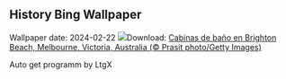 ## History Bing Wallpaper
Wallpaper date: 2024-02-22
![](https://www.bing.com/th?id=OHR.BrightonBoxes_ES-ES5165039579_UHD.jpg&w=1000)Download: [Cabinas de baño en Brighton Beach, Melbourne, Victoria, Australia (© Prasit photo/Getty Images)](https://www.bing.com/th?id=OHR.BrightonBoxes_ES-ES5165039579_UHD.jpg)

Auto get programm by LtgX

